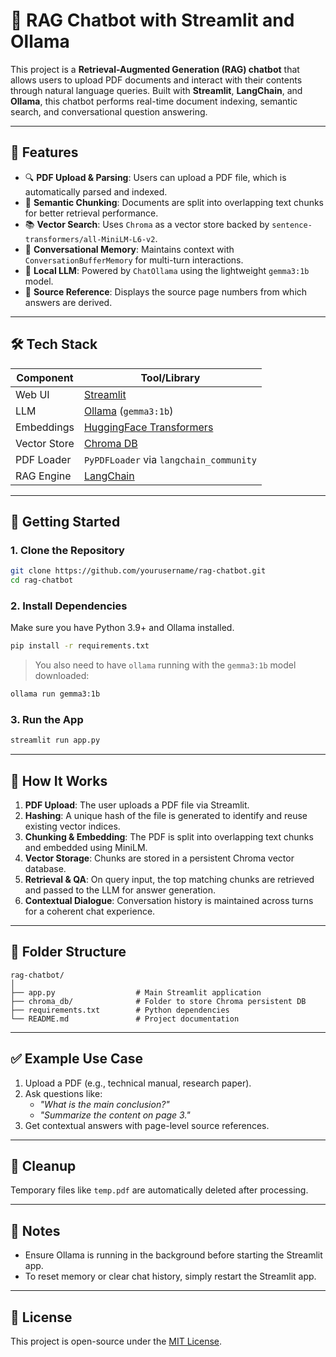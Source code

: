 
# 🧠 RAG Chatbot with Streamlit and Ollama

This project is a **Retrieval-Augmented Generation (RAG) chatbot** that allows users to upload PDF documents and interact with their contents through natural language queries. Built with **Streamlit**, **LangChain**, and **Ollama**, this chatbot performs real-time document indexing, semantic search, and conversational question answering.

---

## 📌 Features

- 🔍 **PDF Upload & Parsing**: Users can upload a PDF file, which is automatically parsed and indexed.
- 🧠 **Semantic Chunking**: Documents are split into overlapping text chunks for better retrieval performance.
- 📚 **Vector Search**: Uses `Chroma` as a vector store backed by `sentence-transformers/all-MiniLM-L6-v2`.
- 💬 **Conversational Memory**: Maintains context with `ConversationBufferMemory` for multi-turn interactions.
- 🤖 **Local LLM**: Powered by `ChatOllama` using the lightweight `gemma3:1b` model.
- 📄 **Source Reference**: Displays the source page numbers from which answers are derived.

---

## 🛠️ Tech Stack

| Component             | Tool/Library                                  |
|----------------------|-----------------------------------------------|
| Web UI               | [Streamlit](https://streamlit.io)             |
| LLM                  | [Ollama](https://ollama.com) (`gemma3:1b`)    |
| Embeddings           | [HuggingFace Transformers](https://huggingface.co) |
| Vector Store         | [Chroma DB](https://www.trychroma.com)        |
| PDF Loader           | `PyPDFLoader` via `langchain_community`       |
| RAG Engine           | [LangChain](https://www.langchain.com)        |

---

## 🚀 Getting Started

### 1. Clone the Repository

```bash
git clone https://github.com/yourusername/rag-chatbot.git
cd rag-chatbot
```

### 2. Install Dependencies

Make sure you have Python 3.9+ and Ollama installed.

```bash
pip install -r requirements.txt
```

> You also need to have `ollama` running with the `gemma3:1b` model downloaded:
```bash
ollama run gemma3:1b
```

### 3. Run the App

```bash
streamlit run app.py
```

---

## 🧪 How It Works

1. **PDF Upload**: The user uploads a PDF file via Streamlit.
2. **Hashing**: A unique hash of the file is generated to identify and reuse existing vector indices.
3. **Chunking & Embedding**: The PDF is split into overlapping text chunks and embedded using MiniLM.
4. **Vector Storage**: Chunks are stored in a persistent Chroma vector database.
5. **Retrieval & QA**: On query input, the top matching chunks are retrieved and passed to the LLM for answer generation.
6. **Contextual Dialogue**: Conversation history is maintained across turns for a coherent chat experience.

---

## 📁 Folder Structure

```
rag-chatbot/
│
├── app.py                  # Main Streamlit application
├── chroma_db/              # Folder to store Chroma persistent DB
├── requirements.txt        # Python dependencies
└── README.md               # Project documentation
```

---

## ✅ Example Use Case

1. Upload a PDF (e.g., technical manual, research paper).
2. Ask questions like:  
   - *"What is the main conclusion?"*  
   - *"Summarize the content on page 3."*
3. Get contextual answers with page-level source references.

---

## 🧹 Cleanup

Temporary files like `temp.pdf` are automatically deleted after processing.

---

## 📌 Notes

- Ensure Ollama is running in the background before starting the Streamlit app.
- To reset memory or clear chat history, simply restart the Streamlit app.

---

## 📄 License

This project is open-source under the [MIT License](LICENSE).
